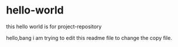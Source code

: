 # hello-world
this hello world is for project-repository



hello,bang
i am trying to edit this readme file to change the copy file.

